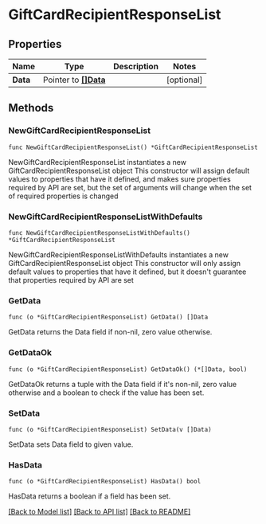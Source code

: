 # GiftCardRecipientResponseList

## Properties

Name | Type | Description | Notes
------------ | ------------- | ------------- | -------------
**Data** | Pointer to [**[]Data**](Data.md) |  | [optional] 

## Methods

### NewGiftCardRecipientResponseList

`func NewGiftCardRecipientResponseList() *GiftCardRecipientResponseList`

NewGiftCardRecipientResponseList instantiates a new GiftCardRecipientResponseList object
This constructor will assign default values to properties that have it defined,
and makes sure properties required by API are set, but the set of arguments
will change when the set of required properties is changed

### NewGiftCardRecipientResponseListWithDefaults

`func NewGiftCardRecipientResponseListWithDefaults() *GiftCardRecipientResponseList`

NewGiftCardRecipientResponseListWithDefaults instantiates a new GiftCardRecipientResponseList object
This constructor will only assign default values to properties that have it defined,
but it doesn't guarantee that properties required by API are set

### GetData

`func (o *GiftCardRecipientResponseList) GetData() []Data`

GetData returns the Data field if non-nil, zero value otherwise.

### GetDataOk

`func (o *GiftCardRecipientResponseList) GetDataOk() (*[]Data, bool)`

GetDataOk returns a tuple with the Data field if it's non-nil, zero value otherwise
and a boolean to check if the value has been set.

### SetData

`func (o *GiftCardRecipientResponseList) SetData(v []Data)`

SetData sets Data field to given value.

### HasData

`func (o *GiftCardRecipientResponseList) HasData() bool`

HasData returns a boolean if a field has been set.


[[Back to Model list]](../README.md#documentation-for-models) [[Back to API list]](../README.md#documentation-for-api-endpoints) [[Back to README]](../README.md)


